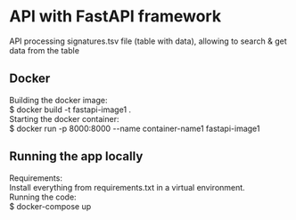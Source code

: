 # API with FastAPI framework
API processing signatures.tsv file (table with data), allowing to search & get data from the table<br>

<h2>Docker</h2>
Building the docker image:<br>
$ docker build -t fastapi-image1 .<br>
Starting the docker container:<br>
$ docker run -p 8000:8000 --name container-name1 fastapi-image1<br> 

<h2>Running the app locally</h2>
Requirements:<br>
Install everything from requirements.txt in a virtual environment.<br> 
Running the code:<br> 
$ docker-compose up<br>

